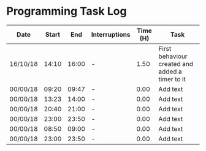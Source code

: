 # Programming Task Log

Date | Start | End | Interruptions | Time (H) | Task
-----|-------|-----|---------------|----------|-----
16/10/18 |14:10 | 16:00 | - | 1.50| First behaviour created and added a timer to it
00/00/18 | 09:20 | 09:47 | - | 0.00 | Add text
00/00/18| 13:23 | 14:00 | - | 0.00 | Add text
00/00/18 | 20:40 | 21:00 | - | 0.00 | Add text
00/00/18 | 23:00 | 23:50 | - | 0.00 | Add text
00/00/18 | 08:50 | 09:00 | - | 0.00 | Add text
00/00/18| 23:00 | 23:50 | - | 0.00 | Add text
